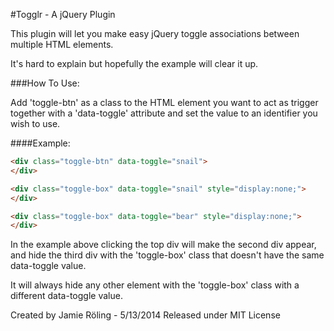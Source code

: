 #Togglr - A jQuery Plugin

This plugin will let you make easy jQuery toggle associations between multiple HTML elements.

It's hard to explain but hopefully the example will clear it up.

###How To Use:

Add 'toggle-btn' as a class to the HTML element you want to act as trigger together with a 'data-toggle' attribute and set the value to an identifier you wish to use.

####Example:

```html
<div class="toggle-btn" data-toggle="snail">
</div>

<div class="toggle-box" data-toggle="snail" style="display:none;">
</div>

<div class="toggle-box" data-toggle="bear" style="display:none;">
</div>
```

In the example above clicking the top div will make the second div appear, and hide the third div with the 'toggle-box' class that doesn't have the same data-toggle value.

It will always hide any other element with the 'toggle-box' class with a different data-toggle value.


Created by Jamie Röling - 5/13/2014 
Released under MIT License